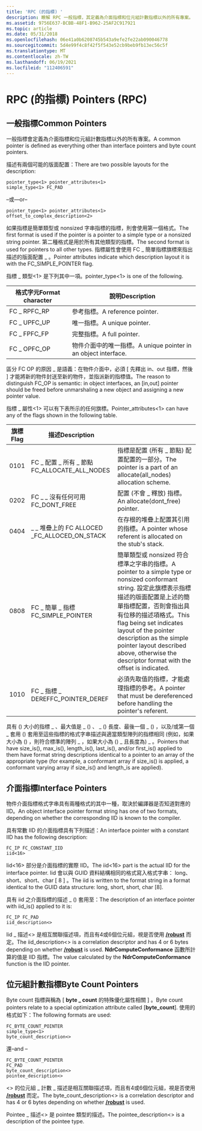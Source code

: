 ```yaml
---
title: 'RPC (的指標) '
description: 瞭解 RPC 一般指標，其定義為介面指標和位元組計數指標以外的所有專案。
ms.assetid: 9756E637-BCBB-48F1-B962-25AF2C917921
ms.topic: article
ms.date: 05/31/2018
ms.openlocfilehash: 06e41a0b6208745b543a9efe2fe22ab090046778
ms.sourcegitcommit: 5d4e99f4c8f42f5f543e52cb9beb9fb13ec56c5f
ms.translationtype: MT
ms.contentlocale: zh-TW
ms.lasthandoff: 06/19/2021
ms.locfileid: "112406591"
---
```

# <a name="pointers-rpc"></a><span data-ttu-id="4a9c8-103">RPC (的指標) </span><span class="sxs-lookup"><span data-stu-id="4a9c8-103">Pointers (RPC)</span></span>

## <a name="common-pointers"></a><span data-ttu-id="4a9c8-104">一般指標</span><span class="sxs-lookup"><span data-stu-id="4a9c8-104">Common Pointers</span></span>

<span data-ttu-id="4a9c8-105">一般指標會定義為介面指標和位元組計數指標以外的所有專案。</span><span class="sxs-lookup"><span data-stu-id="4a9c8-105">A common pointer is defined as everything other than interface pointers and byte count pointers.</span></span>

<span data-ttu-id="4a9c8-106">描述有兩個可能的版面配置：</span><span class="sxs-lookup"><span data-stu-id="4a9c8-106">There are two possible layouts for the description:</span></span>

``` syntax
pointer_type<1> pointer_attributes<1>
simple_type<1> FC_PAD
```

<span data-ttu-id="4a9c8-107">–或–</span><span class="sxs-lookup"><span data-stu-id="4a9c8-107">–or–</span></span>

``` syntax
pointer_type<1> pointer_attributes<1>
offset_to_complex_description<2>
```

<span data-ttu-id="4a9c8-108">如果指標是簡單類型或 nonsized 字串指標的指標，則會使用第一個格式。</span><span class="sxs-lookup"><span data-stu-id="4a9c8-108">The first format is used if the pointer is a pointer to a simple type or a nonsized string pointer.</span></span> <span data-ttu-id="4a9c8-109">第二種格式是用於所有其他類型的指標。</span><span class="sxs-lookup"><span data-stu-id="4a9c8-109">The second format is used for pointers to all other types.</span></span> <span data-ttu-id="4a9c8-110">指標屬性會使用 FC \_ 簡單指標旗標來指出描述的版面配置 \_ 。</span><span class="sxs-lookup"><span data-stu-id="4a9c8-110">Pointer attributes indicate which description layout it is with the FC\_SIMPLE\_POINTER flag.</span></span>

<span data-ttu-id="4a9c8-111">指標 \_ 類型<1> 是下列其中一項。</span><span class="sxs-lookup"><span data-stu-id="4a9c8-111">pointer\_type<1> is one of the following.</span></span>



| <span data-ttu-id="4a9c8-112">格式字元</span><span class="sxs-lookup"><span data-stu-id="4a9c8-112">Format character</span></span> | <span data-ttu-id="4a9c8-113">說明</span><span class="sxs-lookup"><span data-stu-id="4a9c8-113">Description</span></span>                              |
|------------------|------------------------------------------|
| <span data-ttu-id="4a9c8-114">FC \_ RP</span><span class="sxs-lookup"><span data-stu-id="4a9c8-114">FC\_RP</span></span>           | <span data-ttu-id="4a9c8-115">參考指標。</span><span class="sxs-lookup"><span data-stu-id="4a9c8-115">A reference pointer.</span></span>                     |
| <span data-ttu-id="4a9c8-116">FC \_ UP</span><span class="sxs-lookup"><span data-stu-id="4a9c8-116">FC\_UP</span></span>           | <span data-ttu-id="4a9c8-117">唯一指標。</span><span class="sxs-lookup"><span data-stu-id="4a9c8-117">A unique pointer.</span></span>                        |
| <span data-ttu-id="4a9c8-118">FC \_ FP</span><span class="sxs-lookup"><span data-stu-id="4a9c8-118">FC\_FP</span></span>           | <span data-ttu-id="4a9c8-119">完整指標。</span><span class="sxs-lookup"><span data-stu-id="4a9c8-119">A full pointer.</span></span>                          |
| <span data-ttu-id="4a9c8-120">FC \_ OP</span><span class="sxs-lookup"><span data-stu-id="4a9c8-120">FC\_OP</span></span>           | <span data-ttu-id="4a9c8-121">物件介面中的唯一指標。</span><span class="sxs-lookup"><span data-stu-id="4a9c8-121">A unique pointer in an object interface.</span></span> |



 

<span data-ttu-id="4a9c8-122">區分 FC OP 的原因 \_ 是語義：在物件介面中，必須 \[ 先釋出 in、out 指標，然後 \] 才能將新的物件封送至新的物件，並指派新的指標值。</span><span class="sxs-lookup"><span data-stu-id="4a9c8-122">The reason to distinguish FC\_OP is semantic: in object interfaces, an \[in,out\] pointer should be freed before unmarshaling a new object and assigning a new pointer value.</span></span>

<span data-ttu-id="4a9c8-123">指標 \_ 屬性<1> 可以有下表所示的任何旗標。</span><span class="sxs-lookup"><span data-stu-id="4a9c8-123">Pointer\_attributes<1> can have any of the flags shown in the following table.</span></span>



| <span data-ttu-id="4a9c8-124">旗標</span><span class="sxs-lookup"><span data-stu-id="4a9c8-124">Flag</span></span> | <span data-ttu-id="4a9c8-125">描述</span><span class="sxs-lookup"><span data-stu-id="4a9c8-125">Description</span></span>              |                                                                                                                                                                                                                                       |
|------|--------------------------|---------------------------------------------------------------------------------------------------------------------------------------------------------------------------------------------------------------------------------------|
| <span data-ttu-id="4a9c8-126">01</span><span class="sxs-lookup"><span data-stu-id="4a9c8-126">01</span></span>   | <span data-ttu-id="4a9c8-127">FC \_ 配置 \_ 所有 \_ 節點</span><span class="sxs-lookup"><span data-stu-id="4a9c8-127">FC\_ALLOCATE\_ALL\_NODES</span></span> | <span data-ttu-id="4a9c8-128">指標是配置 (所有 \_ 節點) 配置配置的一部分。</span><span class="sxs-lookup"><span data-stu-id="4a9c8-128">The pointer is a part of an allocate(all\_nodes) allocation scheme.</span></span>                                                                                                                                                                   |
| <span data-ttu-id="4a9c8-129">02</span><span class="sxs-lookup"><span data-stu-id="4a9c8-129">02</span></span>   | <span data-ttu-id="4a9c8-130">FC \_ \_ 沒有任何可用</span><span class="sxs-lookup"><span data-stu-id="4a9c8-130">FC\_DONT\_FREE</span></span>           | <span data-ttu-id="4a9c8-131">配置 (不會 \_ 釋放) 指標。</span><span class="sxs-lookup"><span data-stu-id="4a9c8-131">An allocate(dont\_free) pointer.</span></span>                                                                                                                                                                                                      |
| <span data-ttu-id="4a9c8-132">04</span><span class="sxs-lookup"><span data-stu-id="4a9c8-132">04</span></span>   | <span data-ttu-id="4a9c8-133">\_ \_ 堆疊上的 FC ALLOCED \_</span><span class="sxs-lookup"><span data-stu-id="4a9c8-133">FC\_ALLOCED\_ON\_STACK</span></span>   | <span data-ttu-id="4a9c8-134">在存根的堆疊上配置其引用的指標。</span><span class="sxs-lookup"><span data-stu-id="4a9c8-134">A pointer whose referent is allocated on the stub's stack.</span></span>                                                                                                                                                                            |
| <span data-ttu-id="4a9c8-135">08</span><span class="sxs-lookup"><span data-stu-id="4a9c8-135">08</span></span>   | <span data-ttu-id="4a9c8-136">FC \_ 簡單 \_ 指標</span><span class="sxs-lookup"><span data-stu-id="4a9c8-136">FC\_SIMPLE\_POINTER</span></span>      | <span data-ttu-id="4a9c8-137">簡單類型或 nonsized 符合標準之字串的指標。</span><span class="sxs-lookup"><span data-stu-id="4a9c8-137">A pointer to a simple type or nonsized conformant string.</span></span> <span data-ttu-id="4a9c8-138">設定此旗標表示指標描述的版面配置是上述的簡單指標配置，否則會指出具有位移的描述項格式。</span><span class="sxs-lookup"><span data-stu-id="4a9c8-138">This flag being set indicates layout of the pointer description as the simple pointer layout described above, otherwise the descriptor format with the offset is indicated.</span></span> |
| <span data-ttu-id="4a9c8-139">10</span><span class="sxs-lookup"><span data-stu-id="4a9c8-139">10</span></span>   | <span data-ttu-id="4a9c8-140">FC \_ 指標 \_ DEREF</span><span class="sxs-lookup"><span data-stu-id="4a9c8-140">FC\_POINTER\_DEREF</span></span>       | <span data-ttu-id="4a9c8-141">必須先取值的指標，才能處理指標的參考。</span><span class="sxs-lookup"><span data-stu-id="4a9c8-141">A pointer that must be dereferenced before handling the pointer's referent.</span></span>                                                                                                                                                           |



 

<span data-ttu-id="4a9c8-142">具有 () 大小的指標 \_ 、最大值是 \_ () 、 \_ () 長度、最後一個 \_ () ，以及/或第一個 \_ 套用 () 套用至這些指標的格式字串描述與適當類型陣列的指標相同 (例如，如果大小為 () ，則符合標準的陣列 \_ ，如果大小為 () \_ 且長度為) \_ 。</span><span class="sxs-lookup"><span data-stu-id="4a9c8-142">Pointers that have size\_is(), max\_is(), length\_is(), last\_is(), and/or first\_is() applied to them have format string descriptions identical to a pointer to an array of the appropriate type (for example, a conformant array if size\_is() is applied, a conformant varying array if size\_is() and length\_is are applied).</span></span>

## <a name="interface-pointers"></a><span data-ttu-id="4a9c8-143">介面指標</span><span class="sxs-lookup"><span data-stu-id="4a9c8-143">Interface Pointers</span></span>

<span data-ttu-id="4a9c8-144">物件介面指標格式字串具有兩種格式的其中一種，取決於編譯器是否知道對應的 IID。</span><span class="sxs-lookup"><span data-stu-id="4a9c8-144">An object interface pointer format string has one of two formats, depending on whether the corresponding IID is known to the compiler.</span></span>

<span data-ttu-id="4a9c8-145">具有常數 IID 的介面指標具有下列描述：</span><span class="sxs-lookup"><span data-stu-id="4a9c8-145">An interface pointer with a constant IID has the following description:</span></span>

``` syntax
FC_IP FC_CONSTANT_IID 
iid<16>
```

<span data-ttu-id="4a9c8-146">Iid<16> 部分是介面指標的實際 IID。</span><span class="sxs-lookup"><span data-stu-id="4a9c8-146">The iid<16> part is the actual IID for the interface pointer.</span></span> <span data-ttu-id="4a9c8-147">Iid 會以與 GUID 資料結構相同的格式寫入格式字串： long、short、short、char \[ 8 \] 。</span><span class="sxs-lookup"><span data-stu-id="4a9c8-147">The iid is written to the format string in a format identical to the GUID data structure: long, short, short, char \[8\].</span></span>

<span data-ttu-id="4a9c8-148">具有 iid 之介面指標的描述 \_ () 套用至：</span><span class="sxs-lookup"><span data-stu-id="4a9c8-148">The description of an interface pointer with iid\_is() applied to it is:</span></span>

``` syntax
FC_IP FC_PAD 
iid_description<> 
```

<span data-ttu-id="4a9c8-149">Iid \_ 描述<> 是相互關聯描述項，而且有4或6個位元組，視是否使用 [**/robust**](/windows/desktop/Midl/-robust) 而定。</span><span class="sxs-lookup"><span data-stu-id="4a9c8-149">The iid\_description<> is a correlation descriptor and has 4 or 6 bytes depending on whether [**/robust**](/windows/desktop/Midl/-robust) is used.</span></span> <span data-ttu-id="4a9c8-150">**NdrComputeConformance** 函數所計算的值是 IID 指標。</span><span class="sxs-lookup"><span data-stu-id="4a9c8-150">The value calculated by the **NdrComputeConformance** function is the IID pointer.</span></span>

## <a name="byte-count-pointers"></a><span data-ttu-id="4a9c8-151">位元組計數指標</span><span class="sxs-lookup"><span data-stu-id="4a9c8-151">Byte Count Pointers</span></span>

<span data-ttu-id="4a9c8-152">Byte count 指標與稱為 \[ **byte \_ count** 的特殊優化屬性相關 \] 。</span><span class="sxs-lookup"><span data-stu-id="4a9c8-152">Byte count pointers relate to a special optimization attribute called \[**byte\_count**\].</span></span> <span data-ttu-id="4a9c8-153">使用的格式如下：</span><span class="sxs-lookup"><span data-stu-id="4a9c8-153">The following formats are used:</span></span>

``` syntax
FC_BYTE_COUNT_POINTER 
simple_type<1>
byte_count_description<> 
```

<span data-ttu-id="4a9c8-154">還</span><span class="sxs-lookup"><span data-stu-id="4a9c8-154">–and –</span></span>

``` syntax
FC_BYTE_COUNT_POINTER 
FC_PAD
byte_count_description<> 
pointee_description<>
```

<span data-ttu-id="4a9c8-155"><> 的位元組 \_ 計數 \_ 描述是相互關聯描述項，而且有4或6個位元組，視是否使用 [**/robust**](/windows/desktop/Midl/-robust) 而定。</span><span class="sxs-lookup"><span data-stu-id="4a9c8-155">The byte\_count\_description<> is a correlation descriptor and has 4 or 6 bytes depending on whether [**/robust**](/windows/desktop/Midl/-robust) is used.</span></span>

<span data-ttu-id="4a9c8-156">Pointee \_ 描述<> 是 pointee 類型的描述。</span><span class="sxs-lookup"><span data-stu-id="4a9c8-156">The pointee\_description<> is a description of the pointee type.</span></span>

 

 
